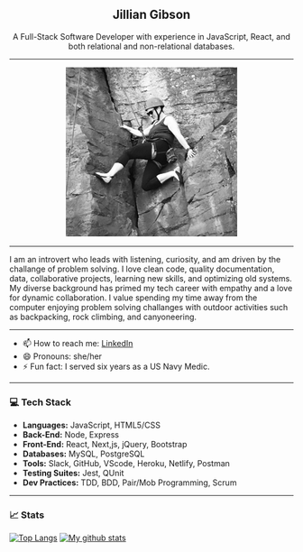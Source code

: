 <h2 align="center"> Jillian Gibson </h2>
  

<p align="center" width="200"> A Full-Stack Software Developer with experience in JavaScript, React, and both relational and non-relational databases.</p>

***
<p align="center">
<img src="https://github.com/jillianlg/jillianlg/blob/main/climbing.JPG" alt="rock climbing" style="center" height="300"/>
  
***
<p width="400"> I am an introvert who leads with listening, curiosity, and am driven by the challange of problem solving. I love clean code, quality documentation, data, collaborative projects, learning new skills, and optimizing old systems. My diverse background has primed my tech career with empathy and a love for dynamic collaboration. I value spending my time away from the computer enjoying problem solving challanges with outdoor activities such as backpacking, rock climbing, and canyoneering.</p>

***
- 📫 How to reach me: [LinkedIn](https://www.linkedin.com/in/jillianlgibson/)
- 😄 Pronouns: she/her
- ⚡ Fun fact: I served six years as a US Navy Medic.
***

### 💻 Tech Stack
* **Languages:** JavaScript, HTML5/CSS
* **Back-End:** Node, Express
* **Front-End:** React, Next,js, jQuery, Bootstrap
* **Databases:** MySQL, PostgreSQL
* **Tools:** Slack, GitHub, VScode, Heroku, Netlify, Postman
* **Testing Suites:** Jest, QUnit
* **Dev Practices:** TDD, BDD, Pair/Mob Programming, Scrum
****
### 📈 Stats
[![Top Langs](https://github-readme-stats.vercel.app/api/top-langs/?username=jillianlg&layout=compact&theme=vision-friendly)](https://github.com/jillianlg/github-readme-stats)
[![My github stats](https://github-readme-stats.vercel.app/api?username=jillianlg&hide=stars,issues&show_icons=true&include_all_commits=true&theme=vision-friendly)](https://github.com/jillianlg/github-readme-stats)
